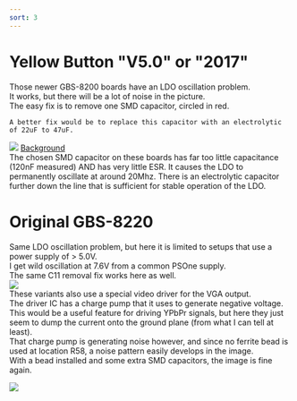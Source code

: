 ```yaml
---
sort: 3
---
```


# Yellow Button "V5.0" or "2017"
Those newer GBS-8200 boards have an LDO oscillation problem.   
It works, but there will be a lot of noise in the picture.   
The easy fix is to remove one SMD capacitor, circled in red.   
```tip
A better fix would be to replace this capacitor with an electrolytic of 22uF to 47uF.
```
![](https://i.imgur.com/XWDD0Ss.jpg ) 
[Background](http://www.ti.com/product/LM1117/datasheet/application_and_implementation#snos4127440)   
The chosen SMD capacitor on these boards has far too little capacitance (120nF measured) AND has very little ESR. It causes the LDO to permanently oscillate at around 20Mhz. There is an electrolytic capacitor further down the line that is sufficient for stable operation of the LDO.

# Original GBS-8220

Same LDO oscillation problem, but here it is limited to setups that use a power supply of > 5.0V.   
I get wild oscillation at 7.6V from a common PSOne supply.   
The same C11 removal fix works here as well.   
![](https://ianstedman.files.wordpress.com/2014/12/gbs-8220-v3-medium.jpg)   
These variants also use a special video driver for the VGA output.   
The driver IC has a charge pump that it uses to generate negative voltage.   
This would be a useful feature for driving YPbPr signals, but here they just seem to dump the current onto the ground plane (from what I can tell at least).   
That charge pump is generating noise however, and since no ferrite bead is used at location R58, a noise pattern easily develops in the image.   
With a bead installed and some extra SMD capacitors, the image is fine again.   

![](https://i.imgur.com/UiSPbwW.jpg)